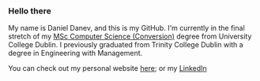 ### Hello there

My name is Daniel Danev, and this is my GitHub. I'm currently in the final stretch of my [MSc Computer Science (Conversion)](https://hub.ucd.ie/usis/!W_HU_MENU.P_PUBLISH?p_tag=PROG&MAJR=T195) degree from University College Dublin. I previously graduated from Trinity College Dublin with a degree in Engineering with Management.

You can check out my personal website [here](https://www.danev.xyz); or my [LinkedIn](https://www.linkedin.com/in/danielkdanev/)

<!--
**danevd-TCD/danevd-TCD** is a ✨ _special_ ✨ repository because its `README.md` (this file) appears on your GitHub profile.

Here are some ideas to get you started:

- 🔭 I’m currently working on ...
- 🌱 I’m currently learning ...
- 👯 I’m looking to collaborate on ...
- 🤔 I’m looking for help with ...
- 💬 Ask me about ...
- 📫 How to reach me: ...
- 😄 Pronouns: ...
- ⚡ Fun fact: ...
-->

